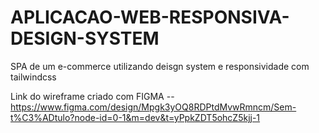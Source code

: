 # APLICACAO-WEB-RESPONSIVA-DESIGN-SYSTEM
SPA de um e-commerce utilizando deisgn system e responsividade com tailwindcss

Link do wireframe criado com FIGMA
-- https://www.figma.com/design/Mpgk3yOQ8RDPtdMvwRmncm/Sem-t%C3%ADtulo?node-id=0-1&m=dev&t=yPpkZDT5ohcZ5kjj-1
